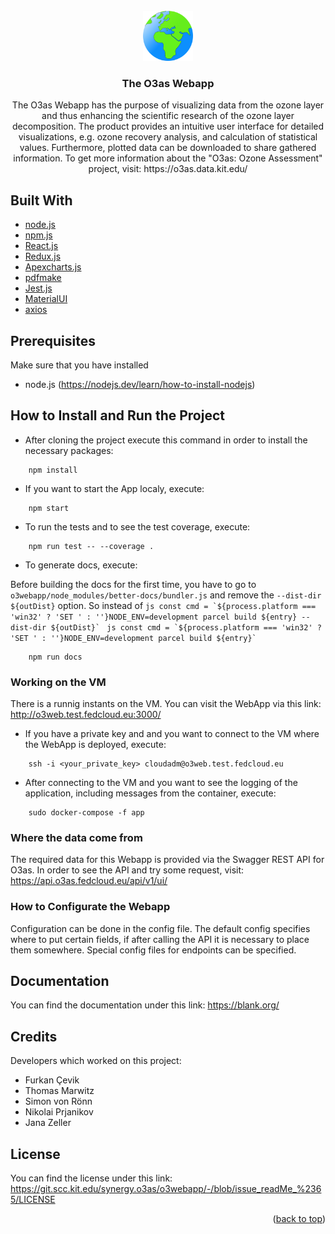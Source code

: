 <div id="top"></div>


<!-- PROJECT LOGO -->
<br />
<div align="center">
  <a href="https://git.scc.kit.edu/synergy.o3as/o3webapp/-/blob/issue_readMe_%2365">
    <img src="public/O3asWepAppIcon.png" alt="Logo" width="80" height="80">
  </a>

<h3 align="center">The O3as Webapp</h3>

  <p align="center">
    The O3as Webapp has the purpose of visualizing data from the ozone layer
    and thus enhancing the scientific research of the ozone layer decomposition.
    The product provides an intuitive user interface for detailed visualizations,
    e.g. ozone recovery analysis, and calculation of statistical values. Furthermore,
    plotted data can be downloaded to share gathered information.
    To get more information about the "O3as: Ozone Assessment" project, visit: https://o3as.data.kit.edu/
  </p>
</div>

## Built With

- [node.js](https://nodejs.org/en/)
- [npm.js](https://www.npmjs.com/)
- [React.js](https://reactjs.org/)
- [Redux.js](https://redux.js.org/)
- [Apexcharts.js](https://apexcharts.com/)
- [pdfmake](http://pdfmake.org/#/)
- [Jest.js](https://jestjs.io/)
- [MaterialUI](https://mui.com/)
- [axios](https://axios-http.com/docs/intro)


## Prerequisites

Make sure that you have installed

- node.js (https://nodejs.dev/learn/how-to-install-nodejs)

## How to Install and Run the Project

- After cloning the project execute this command in order to install the necessary packages:

```
    npm install
```

- If you want to start the App localy, execute:

```
    npm start
```

- To run the tests and to see the test coverage, execute:

```
    npm run test -- --coverage .
```

- To generate docs, execute:

Before building the docs for the first time, you have to go to `o3webapp/node_modules/better-docs/bundler.js` and remove the `--dist-dir ${outDist}` option. So instead of  ```js const cmd = `${process.platform === 'win32' ? 'SET ' : ''}NODE_ENV=development parcel build ${entry} --dist-dir ${outDist}` ``` ```js const cmd = `${process.platform === 'win32' ? 'SET ' : ''}NODE_ENV=development parcel build ${entry}` ```

```
    npm run docs
```

### Working on the VM

There is a runnig instants on the VM. You can visit the WebApp via this link: http://o3web.test.fedcloud.eu:3000/

- If you have a private key and and you want to connect to the VM where the WebApp is deployed, execute:

```
    ssh -i <your_private_key> cloudadm@o3web.test.fedcloud.eu
```

- After connecting to the VM and you want to see the logging of the application, including messages from the container, execute:

```
    sudo docker-compose -f app
```

### Where the data come from

The required data for this Webapp is provided via the Swagger REST API for O3as.
In order to see the API and try some request, visit: 
https://api.o3as.fedcloud.eu/api/v1/ui/

### How to Configurate the Webapp

Configuration can be done in the config file.
The default config specifies where to put certain fields, if after calling the API it is necessary to place them somewhere.
Special config files for endpoints can be specified.

## Documentation
You can find the documentation under this link:
https://blank.org/


## Credits

Developers which worked on this project:

- Furkan Çevik
- Thomas Marwitz
- Simon von Rönn
- Nikolai Prjanikov
- Jana Zeller


## License
You can find the license under this link:
https://git.scc.kit.edu/synergy.o3as/o3webapp/-/blob/issue_readMe_%2365/LICENSE


<p align="right">(<a href="#top">back to top</a>)</p>
